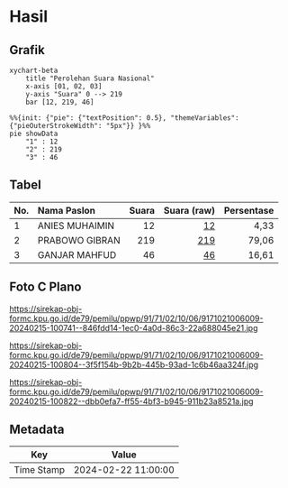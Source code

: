 # Hasil

## Grafik

```mermaid
xychart-beta
    title "Perolehan Suara Nasional"
    x-axis [01, 02, 03]
    y-axis "Suara" 0 --> 219
    bar [12, 219, 46]
```

```mermaid
%%{init: {"pie": {"textPosition": 0.5}, "themeVariables": {"pieOuterStrokeWidth": "5px"}} }%%
pie showData
    "1" : 12
    "2" : 219
    "3" : 46
```

## Tabel

| No. | Nama Paslon    | Suara | Suara (raw) | Persentase |
|:--- |:-------------- | -----:| -----------:| ----------:|
| 1   | ANIES MUHAIMIN | 12    | [12][p-1]   | 4,33       |
| 2   | PRABOWO GIBRAN | 219   | [219][p-2]  | 79,06      |
| 3   | GANJAR MAHFUD  | 46    | [46][p-3]   | 16,61      |


[p-1]: https://github.com/gigit-pemilu/pemilu-2024/blob/main/pilpres/hitung-suara/sub/91-papua/sub/71-kota-jayapura/sub/02-jayapura-selatan/sub/1006-hamadi/sub/009-tps/sub/paslon-1.txt
[p-2]: https://github.com/gigit-pemilu/pemilu-2024/blob/main/pilpres/hitung-suara/sub/91-papua/sub/71-kota-jayapura/sub/02-jayapura-selatan/sub/1006-hamadi/sub/009-tps/sub/paslon-2.txt
[p-3]: https://github.com/gigit-pemilu/pemilu-2024/blob/main/pilpres/hitung-suara/sub/91-papua/sub/71-kota-jayapura/sub/02-jayapura-selatan/sub/1006-hamadi/sub/009-tps/sub/paslon-3.txt

## Foto C Plano

https://sirekap-obj-formc.kpu.go.id/de79/pemilu/ppwp/91/71/02/10/06/9171021006009-20240215-100741--846fdd14-1ec0-4a0d-86c3-22a688045e21.jpg

https://sirekap-obj-formc.kpu.go.id/de79/pemilu/ppwp/91/71/02/10/06/9171021006009-20240215-100804--3f5f154b-9b2b-445b-93ad-1c6b46aa324f.jpg

https://sirekap-obj-formc.kpu.go.id/de79/pemilu/ppwp/91/71/02/10/06/9171021006009-20240215-100822--dbb0efa7-ff55-4bf3-b945-911b23a8521a.jpg


## Metadata

| Key        | Value               |
| ---------- | ------------------- |
| Time Stamp | 2024-02-22 11:00:00 |



